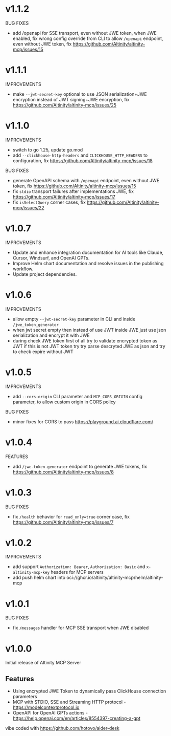 # v1.1.2
BUG FIXES
- add /openapi for SSE transport, even without JWE token, when JWE enabled, fix wrong config override from CLI to allow `/openapi` endpoint, even without JWE token, fix https://github.com/Altinity/altinity-mcp/issues/15

# v1.1.1
IMPROVEMENTS
- make `--jwt-secret-key` optional to use JSON serialization+JWE encryption instead of JWT signing+JWE encryption, fix https://github.com/Altinity/altinity-mcp/issues/25

# v1.1.0
IMPROVEMENTS
- switch to go 1.25, update go.mod
- add `--clickhouse-http-headers` and `CLICKHOUSE_HTTP_HEADERS` to configuration, fix https://github.com/Altinity/altinity-mcp/issues/18

BUG FIXES
- generate OpenAPI schema with `/openapi` endpoint, even without JWE token, fix https://github.com/Altinity/altinity-mcp/issues/15
- fix `stdio` transport failures after implementations JWE, fix https://github.com/Altinity/altinity-mcp/issues/17
- fix `isSelectQuery` corner cases, fix https://github.com/Altinity/altinity-mcp/issues/22

# v1.0.7
IMPROVEMENTS
- Update and enhance integration documentation for AI tools like Claude, Cursor, Windsurf, and OpenAI GPTs.
- Improve Helm chart documentation and resolve issues in the publishing workflow.
- Update project dependencies.

# v1.0.6
IMPROVEMENTS
- allow empty `--jwt-secret-key` parameter in CLI and inside `/jwe_token_generator`
- when jwt secret empty then instead of use JWT inside JWE just use json serialization and encrypt it with JWE 
- during check JWE token first of all try to validate encrypted token as JWT if this is not JWT token try try parse descryted JWE as json and try to check expire without JWT

# v1.0.5
IMPROVEMENTS
- add `--cors-origin` CLI parameter and `MCP_CORS_ORIGIN` config parameter, to allow custom origin in CORS policy

BUG FIXES
- minor fixes for CORS to pass https://playground.ai.cloudflare.com/

# v1.0.4
FEATURES
- add `/jwe-token-generator` endpoint to generate JWE tokens, fix https://github.com/Altinity/altinity-mcp/issues/8

# v1.0.3
BUG FIXES
- fix `/health` behavior for `read_only=true` corner case, fix https://github.com/Altinity/altinity-mcp/issues/7

# v1.0.2
IMPROVEMENTS
- add support `Authorization: Bearer`, `Authorization: Basic` and `x-altinity-mcp-key` headers for MCP servers
- add push helm chart into oci://ghcr.io/altinity/altinity-mcp/helm/altinity-mcp

# v1.0.1
BUG FIXES
- fix `/messages` handler for MCP SSE transport when JWE disabled

# v1.0.0
Initial release of Altinity MCP Server

## Features
- Using encrypted JWE Token to dynamically pass ClickHouse connection parameters
- MCP with STDIO, SSE and Streaming HTTP protocol - https://modelcontextprotocol.io
- OpenAPI for OpenAI GPTs actions - https://help.openai.com/en/articles/8554397-creating-a-gpt

vibe coded with https://github.com/hotovo/aider-desk
